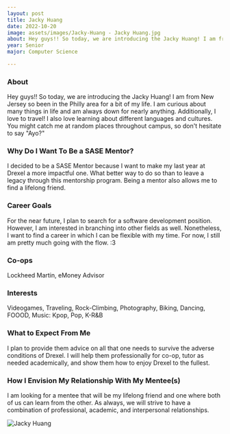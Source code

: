 ```yaml
---
layout: post
title: Jacky Huang 
date: 2022-10-20
image: assets/images/Jacky-Huang - Jacky Huang.jpg
about: Hey guys!! So today, we are introducing the Jacky Huang! I am from New Jersey so been in the Philly area for a bit of my life. I am curious about many things in life and am always down for nearly anything. Additionally, I love to travel! I also love learning about different languages and cultures. You might catch me at random places throughout campus, so don't hesitate to say "Ayo?" 
year: Senior
major: Computer Science

---
```


### About

Hey guys!! So today, we are introducing the Jacky Huang! I am from New Jersey so been in the Philly area for a bit of my life. I am curious about many things in life and am always down for nearly anything. Additionally, I love to travel! I also love learning about different languages and cultures. You might catch me at random places throughout campus, so don't hesitate to say "Ayo?" 

### Why Do I Want To Be a SASE Mentor?

I decided to be a SASE Mentor because I want to make my last year at Drexel a more impactful one. What better way to do so than to leave a legacy through this mentorship program. Being a mentor also allows me to find a lifelong friend.

### Career Goals

For the near future, I plan to search for a software development position. However, I am interested in branching into other fields as well. Nonetheless, I want to find a career in which I can be flexible with my time. For now, I still am pretty much going with the flow. :3

### Co-ops

Lockheed Martin, eMoney Advisor

### Interests

Videogames, Traveling, Rock-Climbing, Photography, Biking, Dancing, FOOOD, Music: Kpop, Pop, K-R&B

### What to Expect From Me

I plan to provide them advice on all that one needs to survive the adverse conditions of Drexel. I will help them professionally for co-op, tutor as needed academically, and show them how to enjoy Drexel to the fullest.

### How I Envision My Relationship With My Mentee(s) 

I am looking for a mentee that will be my lifelong friend and one where both of us can learn from the other. As always, we will strive to have a combination of professional, academic, and interpersonal relationships.

<div class="text-center my-5">
    <img src="https://sase-drexel.github.io/mentorship-2021/assets/images/Jacky-Huang.jpg" alt="Jacky Huang" class="rounded post-img" />
</div>
